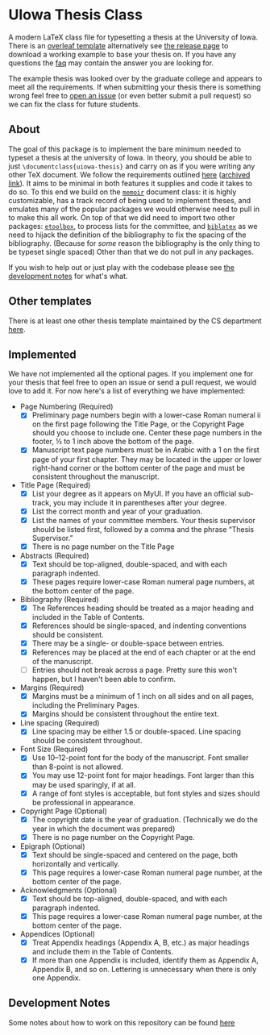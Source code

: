 # UIowa Thesis Class

A modern LaTeX class file for typesetting a thesis at the University of Iowa.
There is an [overleaf
template](https://www.overleaf.com/latex/templates/uiowa-thesis/nspcwqkmvcnq)
alternatively see [the release
page](https://github.com/uiowa-mgb/uiowa-thesis/releases) to download a working
example to base your thesis on. If you have any questions the [faq](notes/faq.md) may
contain the answer you are looking for.

The example thesis was looked over by the graduate college and appears to meet
all the requirements. If when submitting your thesis there is something wrong
feel free to [open an
issue](https://github.com/uiowa-mgb/uiowa-thesis/issues/new) (or even better
submit a pull request) so we can fix the class for future students.

## About

The goal of this package is to implement the bare minimum needed to typeset a
thesis at the university of Iowa. In theory, you should be able to just
`\documentclass{uiowa-thesis}` and carry on as if you were writing any other TeX
document. We follow the requirements outlined
[here](https://grad.uiowa.edu/academics/thesis-and-dissertation/preparing-formatting)
([archived link](https://web.archive.org/web/20210518195321/https://grad.uiowa.edu/academics/thesis-and-dissertation/preparing-formatting)).
It aims to be minimal in both features it supplies and code it takes to do so.
To this end we build on the [`memoir`](https://www.ctan.org/pkg/memoir) document
class: it is highly customizable, has a track record of being used to implement
theses, and emulates many of the popular packages we would otherwise need to
pull in to make this all work. On top of that we did need to import two other
packages: [`etoolbox`](https://www.ctan.org/pkg/etoolbox), to process lists
for the committee, and [`biblatex`](https://www.ctan.org/pkg/biblatex) as we
need to hijack the definition of the bibliography to fix the spacing of the
bibliography. (Because for *some* reason the bibliography is the only thing to
be typeset single spaced) Other than that we do not pull in any packages.

If you wish to help out or just play with the codebase please see
[the development notes](#development-notes) for what's what.

## Other templates
There is at least one other thesis template maintained by the CS department
[here](https://github.com/qianjzhang/Uiowa-Thesis-Template).

## Implemented

We have not implemented all the optional pages. If you implement one for your
thesis that feel free to open an issue or send a pull request, we would love to
add it. For now here's a list of everything we have implemented:

- Page Numbering (Required)
  - [x] Preliminary page numbers begin with a lower-case Roman numeral ii on
        the first page following the Title Page, or the Copyright Page should
        you choose to include one.  Center these page numbers in the footer,
        ½ to 1 inch above the bottom of the page.
  - [x] Manuscript text page numbers must be in Arabic with a 1 on the first
        page of your first chapter. They may be located in the upper or lower
        right-hand corner or the bottom center of the page and must be
        consistent throughout the manuscript.
- Title Page (Required)
  - [x] List your degree as it appears on MyUI. If you have an official
        sub-track, you may include it in parentheses after your degree.
  - [x] List the correct month and year of your graduation.
  - [x] List the names of your committee members.  Your thesis supervisor
        should be listed first, followed by a comma and the phrase “Thesis
        Supervisor.”
  - [x] There is no page number on the Title Page
- Abstracts (Required)
  - [x] Text should be top-aligned, double-spaced, and with each paragraph
        indented.
  - [x] These pages require lower-case Roman numeral page numbers, at the
        bottom center of the page.
- Bibliography (Required)
  - [x] The References heading should be treated as a major heading and
        included in the Table of Contents.
  - [x] References should be single-spaced, and indenting conventions should be
        consistent.
  - [x] There may be a single- or double-space between entries.
  - [x] References may be placed at the end of each chapter or at the end of
        the manuscript.
  - [ ] Entries should not break across a page. Pretty sure this won't happen,
        but I haven't been able to confirm.
- Margins (Required)
  - [x] Margins must be a minimum of 1 inch on all sides and on all pages,
        including the Preliminary Pages.
  - [x] Margins should be consistent throughout the entire text.
- Line spacing (Required)
  - [x] Line spacing may be either 1.5 or double-spaced. Line spacing should be
        consistent throughout.
- Font Size (Required)
  - [x] Use 10–12-point font for the body of the manuscript.  Font smaller
        than 8-point is not allowed.
  - [x] You may use 12-point font for major headings.  Font larger than this
        may be used sparingly, if at all.
  - [x] A range of font styles is acceptable, but font styles and sizes should
        be professional in appearance.
- Copyright Page (Optional)
  - [x] The copyright date is the year of graduation. (Technically we do the
        year in which the document was prepared)
  - [x] There is no page number on the Copyright Page.
- Epigraph (Optional)
  - [x] Text should be single-spaced and centered on the page, both
        horizontally and vertically.
  - [x] This page requires a lower-case Roman numeral page number, at the 
        bottom center of the page.
- Acknowledgments (Optional)
  - [x] Text should be top-aligned, double-spaced, and with each paragraph
        indented.
  - [x] This page requires a lower-case Roman numeral page number, at the
        bottom center of the page.
- Appendices (Optional)
  - [x] Treat Appendix headings (Appendix A, B, etc.) as major headings and
        include them in the Table of Contents.
  - [x] If more than one Appendix is included, identify them as Appendix A,
        Appendix B, and so on. Lettering is unnecessary when there is only one
        Appendix.

## Development Notes

Some notes about how to work on this repository can be found [here](notes/dev.md)

